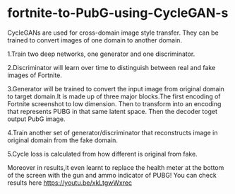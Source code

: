 # fortnite-to-PubG-using-CycleGAN-s

CycleGANs are used for cross-domain image style transfer. They can be trained to convert images of one domain to another domain.

1.Train two deep networks, one generator and one discriminator.

2.Discriminator will learn over time to distinguish between real and fake images of Fortnite.

3.Generator will be trained to convert the input image from original domain to target domain.It is made up of three major blocks.The first encoding of Fortnite screenshot to low dimension. Then to transform into an encoding that represents PUBG in that same latent space. Then the decoder toget output PubG image.

4.Train another set of generator/discriminator that reconstructs image in original domain from the fake domain.

5.Cycle loss is calculated from how different is original from fake.

Moreover in results,it even learnt to replace the health meter at the bottom of the screen with the gun and ammo indicator of PUBG! 
You can check results here https://youtu.be/xkLtgwWxrec




